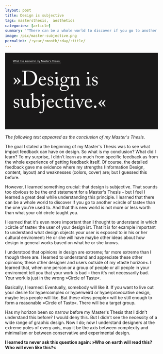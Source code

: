 ```yaml
---
layout: post
title: Design is subjective
tags: mastersthesis,  aesthetics
categories: [article]
summary: '"There can be a whole world to discover if you go to another »circle of taste« than the one you are used to."'
image: /pic/master-subjective.png
permalink: /:year/:month/:day/:title/
---
```


![header image](/pic/master-subjective.png)

*The following text appeared as the conclusion of my Master's Thesis.*

The goal I stated a the beginning of my Master's Thesis was to see what impact feedback can have on design. So what is my conclusion? What did I learn?
To my surprise, I didn't learn as much from specific feedback as from the whole experience of getting feedback itself. Of course, the detailed feedback gave me evidence where my strengths (Information Design, content, layout) and weaknesses (colors, cover) are; but I guessed this before.

However, I learned something crucial: that design is subjective. That sounds too obvious to be the end statement for a Master's Thesis – but I feel I learned a great deal while understanding this principle. I learned that there can be a whole world to discover if you go to another »circle of taste« than the one you're used to. And that this new world is not more or less worth than what your old circle taught you.

I learned that it's even more important than I thought to understand in which »circle of taste« the user of your design ist. That it is for example important to understand what design objects your user is exposed to in his or her cultural enviroment: He or she will have maybe other ideas about how design in general works based on what he or she knows.

I understood that opinions in design are extreme; far more extreme than I though there are. I learned to understand and appreciate these other opinions; these other designer and users outside of my »taste horizon«. I learned that, when one person or a group of people or all people in your enviroment tell you that your work is bad – then it's not necessarily bad. Your work is just in the wrong »Circle of Taste«.

Basically, I learned: Eventually, somebody will like it. If you want to live out your desire for hypercomplex or hyperweird or hyperprovocative design, maybe less people will like. But these »less people« will be still enough to form a reasonable »Circle of Taste«. There will be a target group.

Has my horizon been so narrow before my Master's Thesis that I didn't understand this before? I would deny this. But I didn't see the necessity of a wide range of graphic design. Now I do; now I understand designers at the extreme poles of every axis, may it be the axis between complexity and minimalism or between conservative and experimental design.

**I learned to never ask this question again: »Who on earth will read this? Who will even like this?«**
